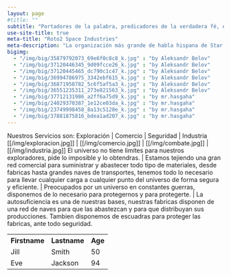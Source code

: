 ```yaml
---
layout: page
#title: ""
subtitle: "Portadores de la palabra, predicadores de la verdadera fé, en Roto2 creemos y por el luchamos"
use-site-title: true
meta-title: "Roto2 Space Industries"
meta-description: "La organización más grande de habla hispana de Star Citizen" 
bigimg:
  - "/img/big/35879792073_69e6f0c8c8_k.jpg" : "by Aleksandr Belov"
  - "/img/big/37120446345_9d09fcce26_k.jpg" : "by Aleksandr Belov"
  - "/img/big/37120445465_dc790c1c47_k.jpg" : "by Aleksandr Belov"
  - "/img/big/36994786975_3342ebf615_k.jpg" : "by Aleksandr Belov"
  - "/img/big/36871958782_5c6f5af5a3_k.jpg" : "by Aleksandr Belov"
  - "/img/big/36551235311_273e821563_k.jpg" : "by Aleksandr Belov"
  - "/img/big/37712131986_a2ff6a75d9_k.jpg" : "by mr.hasgaha"
  - "/img/big/24029370387_1e12ce03da_k.jpg" : "by mr.hasgaha"
  - "/img/big/23749998458_8a13c5128e_k.jpg" : "by mr.hasgaha"
  - "/img/big/37881875816_bdea1ad207_k.jpg" : "by mr.hasgaha"
---
```


Nuestros Servicios son:
Exploración | Comercio | Seguridad | Industria
[[/img/exploracion.jpg]]   | [[/img/comercio.jpg]]   | [[/img/combate.jpg]]  | [[/img/industria.jpg]]
El universo no tiene limites para nuestros exploradores, pide lo imposible y lo obtendras.    | Estamos tejiendo una gran red comercial para suministrar y abastecer todo tipo de materiales, desde fabricas hasta grandes naves de transportes, tenemos todo lo necesario para llevar cualquier carga a cualquier punto del universo de forma segura y eficiente.   | Preocupados por un universo en constantes guerras, disponemos de lo necesario para protegernos y para protegerte.   | La autosuficiencia es una de nuestras bases, nuestras fabricas disponen de una red de naves para que las abastezcan y para que distribuyan sus producciones. Tambien disponemos de escuadras para proteger las fabricas, ante todo seguridad.

<table style="width:100%">
  <tr>
    <th>Firstname</th>
    <th>Lastname</th> 
    <th>Age</th>
  </tr>
  <tr>
    <td>Jill</td>
    <td>Smith</td> 
    <td>50</td>
  </tr>
  <tr>
    <td>Eve</td>
    <td>Jackson</td> 
    <td>94</td>
  </tr>
</table>
